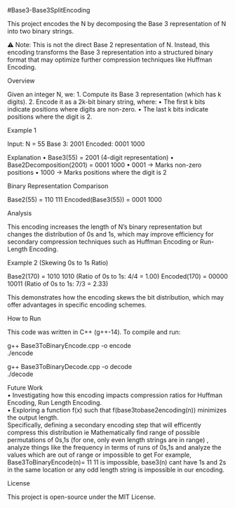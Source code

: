 #Base3-Base3SplitEncoding

This project encodes the N by decomposing the Base 3 representation of N into two binary strings.

⚠ Note: This is not the direct Base 2 representation of N. Instead, this encoding transforms the Base 3 representation into a structured binary format that may optimize further compression techniques like Huffman Encoding.

Overview

Given an integer N, we:
	1.	Compute its Base 3 representation (which has k digits).
	2.	Encode it as a 2k-bit binary string, where:
	•	The first k bits indicate positions where digits are non-zero.
	•	The last k bits indicate positions where the digit is 2.

Example 1

Input:  N = 55
Base 3: 2001
Encoded: 0001 1000

Explanation
	•	Base3(55) = 2001 (4-digit representation)
	•	Base2Decomposition(2001) = 0001 1000
	•	0001 → Marks non-zero positions
	•	1000 → Marks positions where the digit is 2

Binary Representation Comparison

Base2(55) = 110 111
Encoded(Base3(55)) = 0001 1000

Analysis

This encoding increases the length of N’s binary representation but changes the distribution of 0s and 1s, which may improve efficiency for secondary compression techniques such as Huffman Encoding or Run-Length Encoding.

Example 2 (Skewing 0s to 1s Ratio)

Base2(170) = 1010 1010       (Ratio of 0s to 1s: 4/4 = 1.00)
Encoded(170) = 00000 10011   (Ratio of 0s to 1s: 7/3 = 2.33)

This demonstrates how the encoding skews the bit distribution, which may offer advantages in specific encoding schemes.

How to Run

This code was written in C++ (g++-14). To compile and run:

g++ Base3ToBinaryEncode.cpp -o encode  
./encode  

g++ Base3ToBinaryDecode.cpp -o decode  
./decode  

Future Work  
	•	Investigating how this encoding impacts compression ratios for Huffman Encoding, Run Length Encoding.  
	•	Exploring a function f(x) such that f(base3tobase2encoding(n)) minimizes the output length.  
 		Specifically, defining a secondary encoding step that will efficently compress this distribution
   		ie Mathematically find range of possible permutations of 0s,1s (for one, only even length strings are in range)
     		, analyze things like the frequency in terms of runs of 0s,1s 
       		and analyze the values which are out of range or impossible to get 
	 	For example, Base3ToBinaryEncode(n)= 11 11 is impossible, base3(n) cant have 1s and 2s in the same location
	 	or any odd length string is impossible in our encoding. 

License

This project is open-source under the MIT License.
